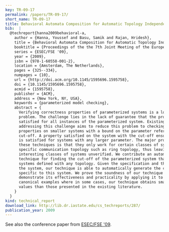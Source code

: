 ```yaml
---
key: TR-09-17
permalink: /papers/TR-09-17/
short_name: TR-09-17
title: Behavioral Automata Composition for Automatic Topology Independent Verification of Parameterized Systems
bib:  |
  @techreport{hanna2009behavioral-a,
    author = {Hanna, Youssef and Basu, Samik and Rajan, Hridesh},
    title = {Behavioral Automata Composition for Automatic Topology Independent Verification of Parameterized Systems},
    booktitle = {Proceedings of the the 7th Joint Meeting of the European Software Engineering Conference and the ACM SIGSOFT Symposium on The Foundations of Software Engineering},
    series = {ESEC/FSE '09},
    year = {2009},
    isbn = {978-1-60558-001-2},
    location = {Amsterdam, The Netherlands},
    pages = {325--334},
    numpages = {10},
    url = {http://doi.acm.org/10.1145/1595696.1595758},
    doi = {10.1145/1595696.1595758},
    acmid = {1595758},
    publisher = {ACM},
    address = {New York, NY, USA},
    keywords = {parameterized model checking},
    abstract = {
      Verifying correctness properties of parameterized systems is a long-standing
      problem. The challenge lies in the lack of guarantee that the property is
      satisfied for all instances of the parameterized system. Existing work on
      addressing this challenge aims to reduce this problem to checking the
      properties on smaller systems with a bound on the parameter referred to as the
      cut-off. A property satisfied on the system with the cut-off ensures that it
      is satisfied for systems with any larger parameter. The major problem with
      these techniques is that they only work for certain classes of systems with
      specific communication topology such as ring topology, thus leaving other
      interesting classes of systems unverified. We contribute an automated
      technique for finding the cut-off of the parameterized system that works for
      systems defined with any topology. Given the specification and the topology of
      the system, our technique is able to automatically generate the cut-off
      specific to this system. We prove the soundness of our technique and
      demonstrate its effectiveness and practicality by applying it to several
      canonical examples where in some cases, our technique obtains smaller cut-off
      values than those presented in the existing literature.
    }
  }
kind: technical_report
download_link: http://lib.dr.iastate.edu/cs_techreports/287/
publication_year: 2009
---
```


See also the conference paper from [ESEC/FSE '09](/papers/ESEC-FSE-09/).
